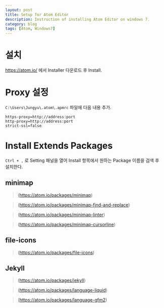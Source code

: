 ```yaml
---
layout: post
title: Setup for Atom Editor
description: Instruction of installing Atom Editor on windows 7.
category: blog
tags: [Atom, Windows7]
---
```

# 설치

https://atom.io/ 에서 Installer 다운로드 후 Install.

# Proxy 설정

`C:\Users\Jungyu\.atom\.apmrc` 파일에 다음 내용 추가.

```
https-proxy=http://address:port
http-proxy=http://address:port
strict-ssl=false
```

# Install Extends Packages

`Ctrl + ,` 로 Setting 패널을 열어 Install 항목에서 원하는 Package 이름을 검색 후 설치한다.

## minimap

> (https://atom.io/packages/minimap)

> (https://atom.io/packages/minimap-find-and-replace)

> (https://atom.io/packages/minimap-linter)

> (https://atom.io/packages/minimap-cursorline)

## file-icons

> (https://atom.io/packages/file-icons)

## Jekyll

> (https://atom.io/packages/jekyll)

> (https://atom.io/packages/language-liquid)

> (https://atom.io/packages/language-gfm2)
